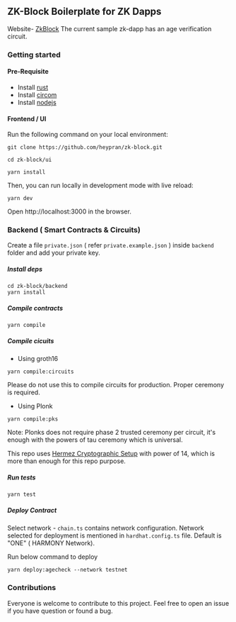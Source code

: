 ## ZK-Block Boilerplate for ZK Dapps

Website- [ZkBlock](https://zkblock.app)
The current sample zk-dapp has an age verification circuit.

### Getting started

#### Pre-Requisite

- Install [rust](https://www.rust-lang.org/tools/install)
- Install [circom](https://docs.circom.io/getting-started/installation/)
- Install [nodejs](https://nodejs.org/en/download/)

#### Frontend / UI

Run the following command on your local environment:

```
git clone https://github.com/heypran/zk-block.git

cd zk-block/ui

yarn install

```

Then, you can run locally in development mode with live reload:

```
yarn dev
```

Open http://localhost:3000 in the browser.

### Backend ( Smart Contracts & Circuits)

Create a file `private.json` ( refer `private.example.json` ) inside `backend` folder and add your private key.

##### Install deps

```
cd zk-block/backend
yarn install
```

##### Compile contracts

`yarn compile`

##### Compile cicuits

- Using groth16

`yarn compile:circuits`

Please do not use this to compile circuits for production. Proper ceremony is required.

- Using Plonk

`yarn compile:pks`

Note: Plonks does not require phase 2 trusted ceremony per circuit, it's enough with the powers of tau ceremony which is universal.

This repo uses [Hermez Cryptographic Setup](https://blog.hermez.io/hermez-cryptographic-setup/) with power of 14, which is more than enough for this repo purpose.

##### Run tests

`yarn test`

##### Deploy Contract

Select network - `chain.ts` contains network configuration. Network selected for deployment is mentioned in `hardhat.config.ts` file. Default is "ONE" ( HARMONY Network).

Run below command to deploy

`yarn deploy:agecheck --network testnet`

### Contributions

Everyone is welcome to contribute to this project. Feel free to open an issue if you have question or found a bug.
